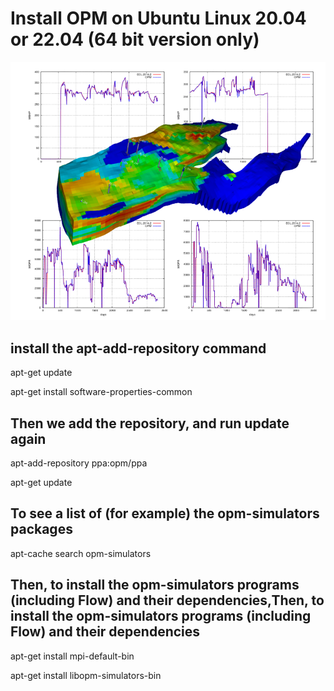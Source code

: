 # Install OPM on Ubuntu Linux 20.04 or 22.04 (64 bit version only)

![OPM_Norne](./media/OPM-Flow.png)

## install the apt-add-repository command

apt-get update

apt-get install software-properties-common

## Then we add the repository, and run update again

apt-add-repository ppa:opm/ppa

apt-get update

##  To see a list of (for example) the opm-simulators packages

apt-cache search opm-simulators

## Then, to install the opm-simulators programs (including Flow) and their dependencies,Then, to install the opm-simulators programs (including Flow) and their dependencies

apt-get install mpi-default-bin

apt-get install libopm-simulators-bin
